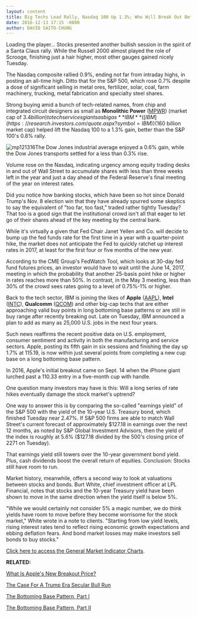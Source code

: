 ```yaml
---
layout: content
title: Big Techs Lead Rally, Nasdaq 100 Up 1.3%; Who Will Break Out Before Apple?
date: 2016-12-13 17:15 -0800
author: DAVID SAITO-CHUNG
---
```






Loading the player...
Stocks presented another bullish session in the spirit of a Santa Claus rally. While the Russell 2000 almost played the role of Scrooge, finishing just a hair higher, most other gauges gained nicely Tuesday.


The Nasdaq composite rallied 0.9%, ending not far from intraday highs, in posting an all-time high. Ditto that for the S&P 500, which rose 0.7% despite a dose of significant selling in metal ores, fertilizer, solar, coal, farm machinery, trucking, metal fabrication and specialty steel shares.


Strong buying amid a bunch of tech-related names, from chip and integrated circuit designers as small as **Monolithic Power** ([MPWR](https://research.investors.com/quote.aspx?symbol=MPWR)) (market cap of $3.4 billion) to tech services giants as big as **IBM** ([IBM](https://research.investors.com/quote.aspx?symbol=IBM)) ($160 billion market cap) helped lift the Nasdaq 100 to a 1.3% gain, better than the S&P 100's 0.8% rally.


![mp121316](https://www.investors.com/wp-content/uploads/2016/12/MP121316-178x300.png)The Dow Jones industrial average enjoyed a 0.6% gain, while the Dow Jones transports settled for a less than 0.3% rise.


Volume rose on the Nasdaq, indicating urgency among equity trading desks in and out of Wall Street to accumulate shares with less than three weeks left in the year and just a day ahead of the Federal Reserve's final meeting of the year on interest rates.


Did you notice how banking stocks, which have been so hot since Donald Trump's Nov. 8 election win that they have already spurred some skeptics to say the equivalent of "too far, too fast," traded rather tightly Tuesday? That too is a good sign that the institutional crowd isn't all that eager to let go of their shares ahead of the key meeting by the central bank.


While it's virtually a given that Fed Chair Janet Yellen and Co. will decide to bump up the fed funds rate for the first time in a year with a quarter-point hike, the market does not anticipate the Fed to quickly ratchet up interest rates in 2017, at least for the first four or five months of the new year.


According to the CME Group's FedWatch Tool, which looks at 30-day fed fund futures prices, an investor would have to wait until the June 14, 2017, meeting in which the probability that another 25-basis point hike or higher in rates reaches more than 50%. In contrast, in the May 3 meeting, less than 30% of the crowd sees rates going to a level of 0.75%-1% or higher.


Back to the tech sector, IBM is joining the likes of **Apple** ([AAPL](https://research.investors.com/quote.aspx?symbol=AAPL)), **Intel** ([INTC](https://research.investors.com/quote.aspx?symbol=INTC)), **Qualcomm** ([QCOM](https://research.investors.com/quote.aspx?symbol=QCOM)) and other big-cap techs that are either approaching valid buy points in long bottoming base patterns or are still in buy range after recently breaking out. Late on Tuesday, IBM announced a plan to add as many as 25,000 U.S. jobs in the next four years.


Such news reaffirms the recent positive data on U.S. employment, consumer sentiment and activity in both the manufacturing and service sectors.
Apple, posting its fifth gain in six sessions and finishing the day up 1.7% at 115.19, is now within just several points from completing a new cup base on a long bottoming base pattern.


In 2016, Apple's initial breakout came on Sept. 14 when the iPhone giant lurched past a 110.33 entry in a five-month cup with handle.


One question many investors may have is this: Will a long series of rate hikes eventually damage the stock market's uptrend?


One way to answer this is by comparing the so-called "earnings yield" of the S&P 500 with the yield of the 10-year U.S. Treasury bond, which finished Tuesday near 2.47%. If S&P 500 firms are able to match Wall Street's current forecast of approximately $127.18 in earnings over the next 12 months, as noted by S&P Global Investment Advisors, then the yield of the index is roughly at 5.6% ($127.18 divided by the 500's closing price of 2271 on Tuesday).


That earnings yield still towers over the 10-year government bond yield. Plus, cash dividends boost the overall return of equities. Conclusion: Stocks still have room to run.


Market history, meanwhile, offers a second way to look at valuations between stocks and bonds. Burt White, chief investment officer at LPL Financial, notes that stocks and the 10-year Treasury yield have been shown to move in the same direction when the yield itself is below 5%.


"While we would certainly not consider 5% a magic number, we do think yields have room to move before they become worrisome for the stock market," White wrote in a note to clients. "Starting from low yield levels, rising interest rates tend to reflect rising economic growth expectations and ebbing deflation fears. And bond market losses may make investors sell bonds to buy stocks."


[Click here to access the General Market Indicator Charts](https://www.investors.com/wp-content/uploads/2016/12/IBD1312155237GMI.pdf).


**RELATED:**


[What Is Apple's New Breakout Price?](https://www.investors.com/market-trend/stock-market-today/stocks-up-techs-lead-will-apple-stage-its-2nd-breakout-this-year/)


[The Case For A Trump Era Secular Bull Run](https://www.investors.com/news/trump-win-stocks-rise-new-bull-market/)


[The Bottoming Base Pattern, Part I](https://www.investors.com/how-to-invest/investors-corner/investing-after-a-market-deep-freeze-how-to-spot-the-bottoming-base/)


[The Bottoming Base Pattern, Part II](https://www.investors.com/how-to-invest/investors-corner/the-bottoming-base-part-2-how-apple-showed-unusual-strength/)




